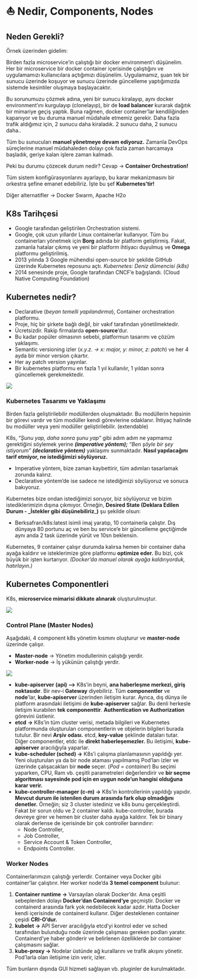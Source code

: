 # ⛵ Nedir, Components, Nodes

## Neden Gerekli?

Örnek üzerinden gidelim:

Birden fazla microservice’in çalıştığı bir docker environment’ı düşünelim. Her bir microservice bir docker container içerisinde çalıştığını ve uygulamamızı kullanıcılara açtığımızı düşünelim. Uygulamamız, şuan tek bir sunucu üzerinde koşuyor ve sunucu üzerinde güncelleme yaptığımızda sistemde kesintiler oluşmaya başlayacaktır.

Bu sorunumuzu çözmek adına, yeni bir sunucu kiralayıp, aynı docker environment’ını kurgulayıp (clonelayıp), bir de **load balancer** kurarak dağıtık bir mimariye geçiş yaptık. Buna rağmen, docker container’lar kendiliğinden kapanıyor ve bu duruma manuel müdahale etmemiz gerekir. Daha fazla trafik aldığımız için, 2 sunucu daha kiraladık. 2 sunucu daha, 2 sunucu daha..

Tüm bu sunucuları **manuel yönetmeye devam ediyoruz.** Zamanla DevOps süreçlerine manuel müdahaleden dolayı çok fazla zaman harcamaya başladık, geriye kalan işlere zaman kalmadı.

Peki bu durumu çözecek durum nedir? Cevap -> **Container Orchestration!**

Tüm sistem konfigürasyonlarını ayarlayıp, bu karar mekanizmasını bir orkestra şefine emanet edebiliriz. İşte bu şef **Kubernetes’tir!**

Diğer alternatifler -> Docker Swarm, Apache H2o

## K8s Tarihçesi

* Google tarafından geliştirilen Orchestration sistemi.
* Google, çok uzun yıllardır Linux containerlar kullanıyor. Tüm bu containerları yönetmek için **Borg** adında bir platform geliştirmiş. Fakat, zamanla hatalar çıkmış ve yeni bir platform ihtiyacı duyulmuş ve **Omega** platformu geliştirilmiş.
* 2013 yılında 3 Google mühendisi open-source bir şekilde GitHub üzerinde Kubernetes reposunu açtı. _Kubernetes: Deniz dümencisi_ _(k8s)_
* 2014 senesinde proje, Google tarafından CNCF’e bağışlandı. (Cloud Native Computing Foundation)

## Kubernetes nedir?

* Declarative (_beyan temelli yapılandırma_), Container orchestration platformu.
* Proje, hiç bir şirkete bağlı değil, bir vakıf tarafından yönetilmektedir.
* Ücretsizdir. Rakip firmalarda **open-source**’dur.
* Bu kadar popüler olmasının sebebi, platformun tasarımı ve çözüm yaklaşımı.
* Semantic versioning izler (_x.y.z. -> x: major, y: minor, z: patch_) ve her 4 ayda bir minor version çıkartır.
* Her ay patch version yayınlar.
* Bir kubernetes platformu en fazla 1 yıl kullanılır, 1 yıldan sonra güncellemek gerekmektedir.

![](<.gitbook/assets/Screen Shot 2021-12-12 at 18.26.50.png>)

### Kubernetes Tasarımı ve Yaklaşımı

Birden fazla geliştirilebilir modüllerden oluşmaktadır. Bu modüllerin hepsinin bir görevi vardır ve tüm modüller kendi görevlerine odaklanır. İhtiyaç halinde bu modüller veya yeni modüller geliştirilebilir. (extendable)

K8s, “_Şunu yap, daha sonra şunu yap_” gibi adım adım ne yapmamız gerektiğini söylemek yerine _**(imperative yöntem);** “Ben şöyle bir şey istiyorum” **(declarative yöntem)**_ yaklaşımı sunmaktadır. **Nasıl yapılacağını tarif etmiyor, ne istediğimizi söylüyoruz.**

* Imperative yöntem, bize zaman kaybettirir, tüm adımları tasarlamak zorunda kalırız.
* Declarative yöntem’de ise sadece ne istediğimizi söylüyoruz ve sonuca bakıyoruz.

Kubernetes bize ondan istediğimizi soruyor, biz söylüyoruz ve bizim istediklerimizin dışına çıkmıyor. Örneğin, **Desired State (Deklara Edilen Durum - \_İstekler gibi düşünebiliriz**\_**)** şu şekilde olsun:

* Berksafran/k8s:latest isimli imaj yaratıp, 10 containerla çalıştır. Dış dünyaya 80 portunu aç ve ben bu service’e bir güncelleme geçtiğimde aynı anda 2 task üzerinde yürüt ve 10sn beklensin.

Kubernetes, 9 container çalışır durumda kalırsa hemen bir container daha ayağa kaldırır ve isteklerimize göre platformu **optimize eder.** Bu bizi, çok büyük bir işten kurtarıyor. _(Docker’da manuel olarak ayağa kaldırıyorduk, hatırlayın.)_

## Kubernetes Componentleri

K8s, **microservice mimarisi dikkate alınarak** oluşturulmuştur.

![](<.gitbook/assets/Screen Shot 2021-12-12 at 19.23.15.png>)

### **Control Plane** (Master Nodes)

Aşağıdaki, 4 component k8s yönetim kısmını oluşturur ve **master-node** üzerinde çalışır.

* **Master-node** -> Yönetim modullerinin çalıştığı yerdir.
* **Worker-node** -> İş yükünün çalıştığı yerdir.

![](<.gitbook/assets/Screen Shot 2021-12-12 at 18.48.28.png>)

* **kube-apiserver** **(api) –>** K8s’in beyni, **ana haberleşme merkezi, giriş noktasıdır**. Bir nev-i **Gateway** diyebiliriz. Tüm **componentler** ve **node**’lar, **kube-apiserver** üzerinden iletişim kurar. Ayrıca, dış dünya ile platform arasındaki iletişimi de **kube-apiserver** sağlar. Bu denli herkesle iletişim kurabilen **tek componenttir**. **Authentication ve Authorization** görevini üstlenir.
* **etcd** **->** K8s’in tüm cluster verisi, metada bilgileri ve Kubernetes platformunda oluşturulan componentlerin ve objelerin bilgileri burada tutulur. Bir nevi **Arşiv odası.** etcd, **key-value** şeklinde dataları tutar. Diğer componentler, etdc ile **direkt haberleşemezler.** Bu iletişimi, **kube-apiserver** aracılığıyla yaparlar.
* **kube-scheduler (sched) ->** K8s’i çalışma planlamasının yapıldığı yer. Yeni oluşturulan ya da bir node ataması yapılmamış Pod’ları izler ve üzerinde çalışacakları bir **node** seçer. (_Pod = container_) Bu seçimi yaparken, CPU, Ram vb. çeşitli parametreleri değerlendirir ve **bir seçme algoritması sayesinde pod için en uygun node’un hangisi olduğuna karar verir.**
* **kube-controller-manager (c-m) ->** K8s’in kontrollerinin yapıldığı yapıdır. **Mevcut durum ile istenilen durum arasında fark olup olmadığını denetler.** Örneğin; siz 3 cluster istediniz ve k8s bunu gerçekleştirdi. Fakat bir sorun oldu ve 2 container kaldı. kube-controller, burada devreye girer ve hemen bir cluster daha ayağa kaldırır. Tek bir binary olarak derlense de içerisinde bir çok controller barındırır:
  * Node Controller,
  * Job Controller,
  * Service Account & Token Controller,
  * Endpoints Controller.

### **Worker Nodes**

Containerlarımızın çalıştığı yerlerdir. Container veya Docker gibi container’lar çalıştırır. Her worker node’da **3 temel component** bulunur:

1. **Container runtime ->** Varsayılan olarak Docker’dır. Ama çeşitli sebeplerden dolayı **Docker’dan Containerd‘ye** geçmiştir. Docker ve containerd arasında fark yok nedebilecek kadar azdır. Hatta Docker kendi içerisinde de containerd kullanır. Diğer desteklenen container çeşidi **CRI-O’dur.**
2. **kubelet ->** API Server aracılığıyla etcd’yi kontrol eder ve sched tarafından bulunduğu node üzerinde çalışması gereken podları yaratır. Containerd’ye haber gönderir ve belirlenen özelliklerde bir container çalışmasını sağlar.
3. **kube-proxy ->** Nodelar üstünde ağ kurallarını ve trafik akışını yönetir. Pod’larla olan iletişime izin verir, izler.

Tüm bunların dışında GUI hizmeti sağlayan vb. pluginler de kurulmaktadır.
